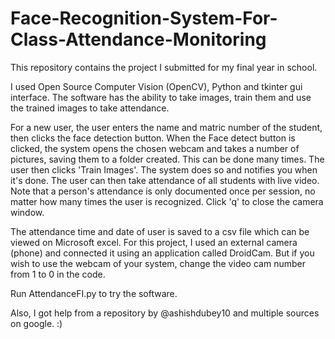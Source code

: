 # Face-Recognition-System-For-Class-Attendance-Monitoring
This repository contains the project I submitted for my final year in school. 

I used Open Source Computer Vision (OpenCV), Python and tkinter gui interface. 
The software has the ability to take images, train them and use the trained images to take attendance. 

For a new user, the user enters the name and matric number of the student, then clicks the face detection button.
When the Face detect button is clicked, the system opens the chosen webcam and takes a number of pictures, saving them to a folder created. This can be done many times.
The user then clicks 'Train Images'. The system does so and notifies you when it's done. The user can then take attendance of all students with live video. Note that a person's attendance is only documented once per session, no matter how many times the user is recognized. Click 'q' to close the camera window. 

The attendance time and date of user is saved to a csv file which can be viewed on Microsoft excel. 
For this project, I used an external camera (phone) and connected it using an application called DroidCam. But if you wish to use the webcam of your system, change the video cam number from 1 to 0 in the code.

Run AttendanceFI.py to try the software.

Also, I got help from a repository by @ashishdubey10 and multiple sources on google. :)


